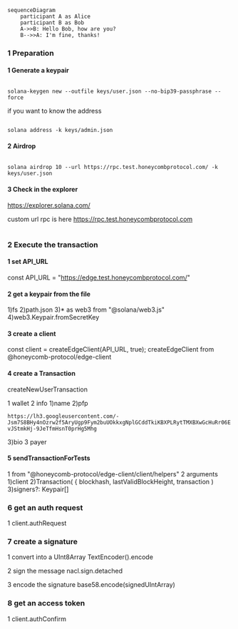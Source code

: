 ```mermaid
sequenceDiagram
    participant A as Alice
    participant B as Bob
    A->>B: Hello Bob, how are you?
    B-->>A: I'm fine, thanks!
```

### 1 Preparation

#### 1 Generate a keypair

```

solana-keygen new --outfile keys/user.json --no-bip39-passphrase --force

```

if you want to know the address

```

solana address -k keys/admin.json

```

#### 2 Airdrop

```

solana airdrop 10 --url https://rpc.test.honeycombprotocol.com/ -k keys/user.json

```

#### 3 Check in the explorer

https://explorer.solana.com/

custom url rpc is here
https://rpc.test.honeycombprotocol.com

#

### 2 Execute the transaction

#### 1 set API_URL

const API_URL = "https://edge.test.honeycombprotocol.com/"

#### 2 get a keypair from the file

1)fs
2)path.json
3)\* as web3 from "@solana/web3.js"
4)web3.Keypair.fromSecretKey

#### 3 create a client

const client = createEdgeClient<true>(API_URL, true);
createEdgeClient from @honeycomb-protocol/edge-client

#### 4 create a Transaction

createNewUserTransaction

1 wallet
2 info
1)name
2)pfp

`https://lh3.googleusercontent.com/-Jsm7S8BHy4nOzrw2f5AryUgp9Fym2buUOkkxgNplGCddTkiKBXPLRytTMXBXwGcHuRr06EvJStmkHj-9JeTfmHsnT0prHg5Mhg`

3)bio
3 payer

#### 5 sendTransactionForTests

1 from "@honeycomb-protocol/edge-client/client/helpers"
2 arguments
1)client
2)Transaction( { blockhash, lastValidBlockHeight, transaction )
3)signers?: Keypair[]

### 6 get an auth request

1 client.authRequest

### 7 create a signature

1 convert into a UInt8Array
TextEncoder().encode

2 sign the message
nacl.sign.detached

3 encode the signature
base58.encode(signedUIntArray)

### 8 get an access token

1 client.authConfirm

```

```
